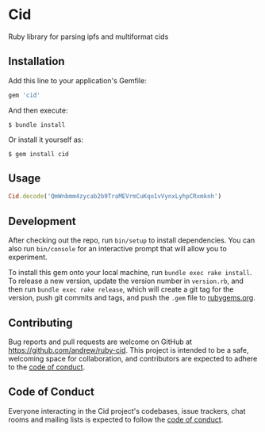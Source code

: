 # Cid

Ruby library for parsing ipfs and multiformat cids

## Installation

Add this line to your application's Gemfile:

```ruby
gem 'cid'
```

And then execute:

    $ bundle install

Or install it yourself as:

    $ gem install cid

## Usage

```ruby
Cid.decode('QmWnbmm4zycab2b9TraMEVrmCuKqo1vVynxLyhpCRxmknh')
```

## Development

After checking out the repo, run `bin/setup` to install dependencies. You can also run `bin/console` for an interactive prompt that will allow you to experiment.

To install this gem onto your local machine, run `bundle exec rake install`. To release a new version, update the version number in `version.rb`, and then run `bundle exec rake release`, which will create a git tag for the version, push git commits and tags, and push the `.gem` file to [rubygems.org](https://rubygems.org).

## Contributing

Bug reports and pull requests are welcome on GitHub at https://github.com/andrew/ruby-cid. This project is intended to be a safe, welcoming space for collaboration, and contributors are expected to adhere to the [code of conduct](https://github.com/andrew/ruby-cid/blob/master/CODE_OF_CONDUCT.md).


## Code of Conduct

Everyone interacting in the Cid project's codebases, issue trackers, chat rooms and mailing lists is expected to follow the [code of conduct](https://github.com/andrew/ruby-cid/blob/master/CODE_OF_CONDUCT.md).
